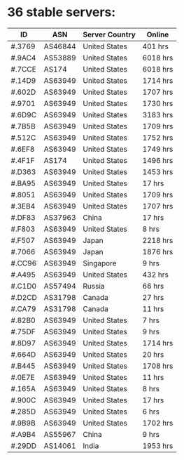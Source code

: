 # 36 stable servers:

| ID | ASN | Server Country | Online |
| ------ | ------ | ------ | ------ |
| #.3769 | AS46844 | United States | 401 hrs |
| #.9AC4 | AS53889 | United States | 6018 hrs |
| #.7CCE | AS174 | United States | 6018 hrs |
| #.14D9 | AS63949 | United States | 1714 hrs |
| #.602D | AS63949 | United States | 1707 hrs |
| #.9701 | AS63949 | United States | 1730 hrs |
| #.6D9C | AS63949 | United States | 3183 hrs |
| #.7B5B | AS63949 | United States | 1709 hrs |
| #.512C | AS63949 | United States | 1752 hrs |
| #.6EF8 | AS63949 | United States | 1749 hrs |
| #.4F1F | AS174 | United States | 1496 hrs |
| #.D363 | AS63949 | United States | 1453 hrs |
| #.BA95 | AS63949 | United States | 17 hrs |
| #.8051 | AS63949 | United States | 1709 hrs |
| #.3EB4 | AS63949 | United States | 1707 hrs |
| #.DF83 | AS37963 | China | 17 hrs |
| #.F803 | AS63949 | United States | 8 hrs |
| #.F507 | AS63949 | Japan | 2218 hrs |
| #.7066 | AS63949 | Japan | 1876 hrs |
| #.CC96 | AS63949 | Singapore | 9 hrs |
| #.A495 | AS63949 | United States | 432 hrs |
| #.C1D0 | AS57494 | Russia | 66 hrs |
| #.D2CD | AS31798 | Canada | 27 hrs |
| #.CA79 | AS31798 | Canada | 11 hrs |
| #.82B0 | AS63949 | United States | 7 hrs |
| #.75DF | AS63949 | United States | 9 hrs |
| #.8D97 | AS63949 | United States | 1714 hrs |
| #.664D | AS63949 | United States | 20 hrs |
| #.B445 | AS63949 | United States | 1708 hrs |
| #.0E7E | AS63949 | United States | 11 hrs |
| #.165A | AS63949 | United States | 8 hrs |
| #.900C | AS63949 | United States | 17 hrs |
| #.285D | AS63949 | United States | 6 hrs |
| #.9B9B | AS63949 | United States | 1702 hrs |
| #.A9B4 | AS55967 | China | 9 hrs |
| #.29DD | AS14061 | India | 1953 hrs |

